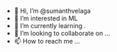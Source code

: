 - 👋 Hi, I’m @sumanthvelaga
- 👀 I’m interested in ML
- 🌱 I’m currently learning .
- 💞️ I’m looking to collaborate on ...
- 📫 How to reach me ...

<!---
sumanthvelaga/sumanthvelaga is a ✨ special ✨ repository because its `README.md` (this file) appears on your GitHub profile.
You can click the Preview link to take a look at your changes.
--->
